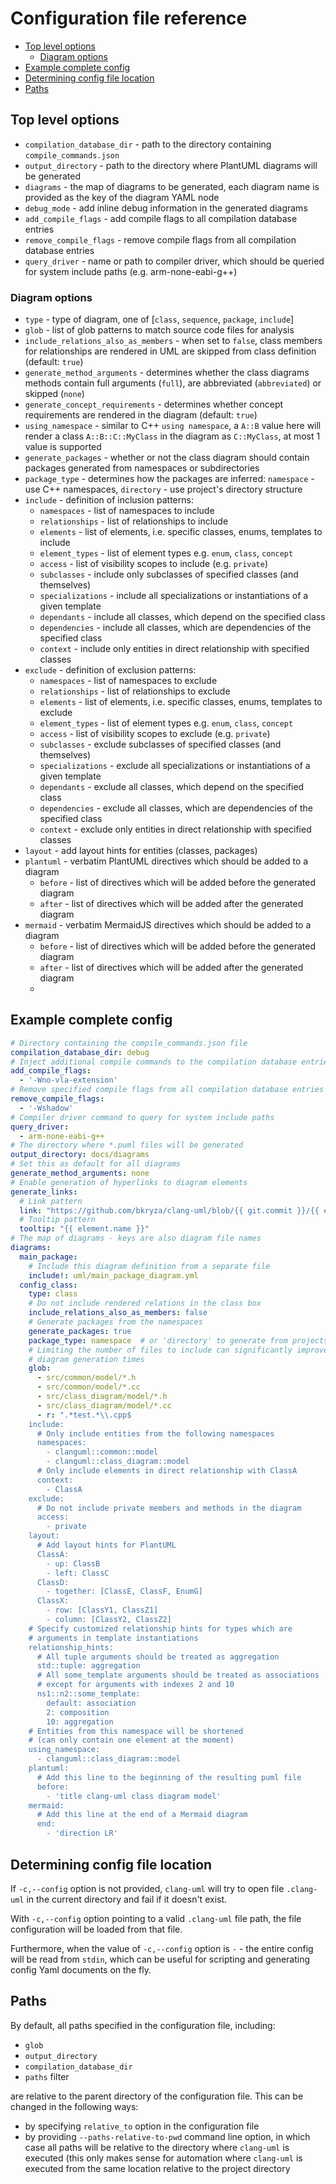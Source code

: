 # Configuration file reference

<!-- toc -->

* [Top level options](#top-level-options)
  * [Diagram options](#diagram-options)
* [Example complete config](#example-complete-config)
* [Determining config file location](#determining-config-file-location)
* [Paths](#paths)

<!-- tocstop -->

## Top level options
* `compilation_database_dir` - path to the directory containing `compile_commands.json`
* `output_directory` - path to the directory where PlantUML diagrams will be generated
* `diagrams` - the map of diagrams to be generated, each diagram name is provided as
             the key of the diagram YAML node
* `debug_mode` - add inline debug information in the generated diagrams
* `add_compile_flags` - add compile flags to all compilation database entries
* `remove_compile_flags` - remove compile flags from all compilation database entries
* `query_driver` - name or path to compiler driver, which should be queried for system include paths (e.g. arm-none-eabi-g++)

### Diagram options
* `type` - type of diagram, one of [`class`, `sequence`, `package`, `include`]
* `glob` - list of glob patterns to match source code files for analysis
* `include_relations_also_as_members` - when set to `false`, class members for relationships are rendered in UML are skipped from class definition (default: `true`)
* `generate_method_arguments` - determines whether the class diagrams methods contain full arguments (`full`), are abbreviated (`abbreviated`) or skipped (`none`)
* `generate_concept_requirements` - determines whether concept requirements are rendered in the diagram (default: `true`)
* `using_namespace` - similar to C++ `using namespace`, a `A::B` value here will render a class `A::B::C::MyClass` in the diagram as `C::MyClass`, at most 1 value is supported
* `generate_packages` - whether or not the class diagram should contain packages generated from namespaces or subdirectories
* `package_type` - determines how the packages are inferred: `namespace` - use C++ namespaces, `directory` - use project's directory structure
* `include` - definition of inclusion patterns:
    * `namespaces` - list of namespaces to include
    * `relationships` - list of relationships to include
    * `elements` - list of elements, i.e. specific classes, enums, templates to include
    * `element_types` - list of element types e.g. `enum`, `class`, `concept`
    * `access` - list of visibility scopes to include (e.g. `private`)
    * `subclasses` - include only subclasses of specified classes (and themselves)
    * `specializations` - include all specializations or instantiations of a given template
    * `dependants` - include all classes, which depend on the specified class
    * `dependencies` - include all classes, which are dependencies of the specified class
    * `context` - include only entities in direct relationship with specified classes
* `exclude` - definition of exclusion patterns:
    * `namespaces` - list of namespaces to exclude
    * `relationships` - list of relationships to exclude
    * `elements` - list of elements, i.e. specific classes, enums, templates to exclude
    * `element_types` - list of element types e.g. `enum`, `class`, `concept`
    * `access` - list of visibility scopes to exclude (e.g. `private`)
    * `subclasses` - exclude subclasses of specified classes (and themselves)
    * `specializations` - exclude all specializations or instantiations of a given template
    * `dependants` - exclude all classes, which depend on the specified class
    * `dependencies` - exclude all classes, which are dependencies of the specified class
    * `context` - exclude only entities in direct relationship with specified classes
* `layout` - add layout hints for entities (classes, packages)
* `plantuml` - verbatim PlantUML directives which should be added to a diagram
    * `before` - list of directives which will be added before the generated diagram
    * `after` - list of directives which will be added after the generated diagram
* `mermaid` - verbatim MermaidJS directives which should be added to a diagram
  * `before` - list of directives which will be added before the generated diagram
  * `after` - list of directives which will be added after the generated diagram
  * 
## Example complete config

```yaml
# Directory containing the compile_commands.json file
compilation_database_dir: debug
# Inject additional compile commands to the compilation database entries
add_compile_flags:
  - '-Wno-vla-extension'
# Remove specified compile flags from all compilation database entries
remove_compile_flags:
  - '-Wshadow'
# Compiler driver command to query for system include paths
query_driver:
  - arm-none-eabi-g++
# The directory where *.puml files will be generated
output_directory: docs/diagrams
# Set this as default for all diagrams
generate_method_arguments: none
# Enable generation of hyperlinks to diagram elements
generate_links:
  # Link pattern
  link: "https://github.com/bkryza/clang-uml/blob/{{ git.commit }}/{{ element.source.path }}#L{{ element.source.line }}"
  # Tooltip pattern
  tooltip: "{{ element.name }}"
# The map of diagrams - keys are also diagram file names
diagrams:
  main_package:
    # Include this diagram definition from a separate file
    include!: uml/main_package_diagram.yml
  config_class:
    type: class
    # Do not include rendered relations in the class box
    include_relations_also_as_members: false
    # Generate packages from the namespaces
    generate_packages: true
    package_type: namespace  # or 'directory' to generate from projects subdirectories
    # Limiting the number of files to include can significantly improve
    # diagram generation times
    glob:
      - src/common/model/*.h
      - src/common/model/*.cc
      - src/class_diagram/model/*.h
      - src/class_diagram/model/*.cc
      - r: ".*test.*\\.cpp$
    include:
      # Only include entities from the following namespaces
      namespaces:
        - clanguml::common::model
        - clanguml::class_diagram::model
      # Only include elements in direct relationship with ClassA
      context:
        - ClassA
    exclude:
      # Do not include private members and methods in the diagram
      access:
        - private
    layout:
      # Add layout hints for PlantUML
      ClassA:
        - up: ClassB
        - left: ClassC
      ClassD:
        - together: [ClassE, ClassF, EnumG]
      ClassX:
        - row: [ClassY1, ClassZ1]
        - column: [ClassY2, ClassZ2]
    # Specify customized relationship hints for types which are
    # arguments in template instantiations
    relationship_hints:
      # All tuple arguments should be treated as aggregation
      std::tuple: aggregation
      # All some_template arguments should be treated as associations
      # except for arguments with indexes 2 and 10
      ns1::n2::some_template:
        default: association
        2: composition
        10: aggregation          
    # Entities from this namespace will be shortened
    # (can only contain one element at the moment)
    using_namespace:
      - clanguml::class_diagram::model
    plantuml:
      # Add this line to the beginning of the resulting puml file
      before:
        - 'title clang-uml class diagram model'
    mermaid:
      # Add this line at the end of a Mermaid diagram
      end:
        - 'direction LR'
```

## Determining config file location

If `-c,--config` option is not provided, `clang-uml` will try to open file
`.clang-uml` in the current directory and fail if it doesn't exist.

With `-c,--config` option pointing to a valid `.clang-uml` file path, the file
configuration will be loaded from that file.

Furthermore, when the value of `-c,--config` option is `-` - the entire config
will be read from `stdin`, which can be useful for scripting and generating
config Yaml documents on the fly.

## Paths
By default, all paths specified in the configuration file, including:

* `glob`
* `output_directory`
* `compilation_database_dir`
* `paths` filter

are relative to the parent directory of the configuration file. This can be
changed in the following ways:
* by specifying `relative_to` option in the configuration file
* by providing `--paths-relative-to-pwd` command line option, in which
  case all paths will be relative to the directory where `clang-uml` is
  executed (this only makes sense for automation where `clang-uml` is executed
  from the same location relative to the project directory
